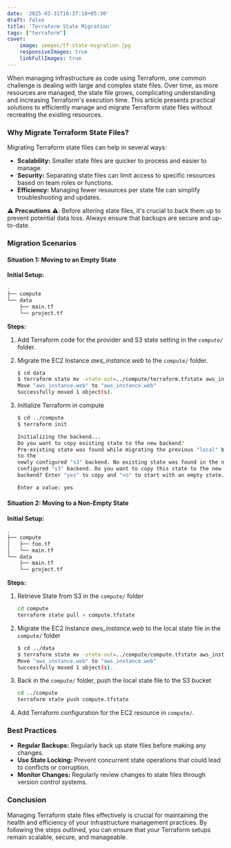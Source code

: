 ```yaml
---
date: '2025-03-31T16:37:10+05:30'
draft: false
title: 'Terraform State Migration'
tags: ["terraform"]
cover: 
    image: images/tf-state-migration.jpg
    responsiveImages: true
    linkFullImages: true
---
```


When managing infrastructure as code using Terraform, one common challenge is dealing with large and complex state files. Over time, as more resources are managed, the state file grows, complicating understanding and increasing Terraform's execution time. This article presents practical solutions to efficiently manage and migrate Terraform state files without recreating the existing resources.

### Why Migrate Terraform State Files?

Migrating Terraform state files can help in several ways:

- **Scalability:** Smaller state files are quicker to process and easier to manage.
- **Security:** Separating state files can limit access to specific resources based on team roles or functions.
- **Efficiency:** Managing fewer resources per state file can simplify troubleshooting and updates.

⚠️ **Precautions** ⚠️:
Before altering state files, it's crucial to back them up to prevent potential data loss. Always ensure that backups are secure and up-to-date.

### Migration Scenarios

#### Situation 1: Moving to an Empty State

**Initial Setup:**

```bash
.
├── compute
└── data
    ├── main.tf
    └── project.tf
```

**Steps:**

1. Add Terraform code for the provider and S3 state setting in the `compute/` folder.
2. Migrate the EC2 Instance _aws_instance.web_ to the `compute/` folder.

     ```bash
     $ cd data
     $ terraform state mv -state-out=../compute/terraform.tfstate aws_instance.web aws_instance.web
     Move "aws_instance.web" to "aws_instance.web"
     Successfully moved 1 object(s).
     ```

3. Initialize Terraform in compute

     ```bash
     $ cd ../compute
     $ terraform init

     Initializing the backend...
     Do you want to copy existing state to the new backend?
     Pre-existing state was found while migrating the previous "local" backend 
     to the
     newly configured "s3" backend. No existing state was found in the newly
     configured "s3" backend. Do you want to copy this state to the new "s3"
     backend? Enter "yes" to copy and "no" to start with an empty state.

     Enter a value: yes
     ```

#### Situation 2: Moving to a Non-Empty State

**Initial Setup:**

```bash
.
├── compute
│   ├── foo.tf
│   └── main.tf
└── data
    ├── main.tf
    └── project.tf
```

**Steps:**

1. Retrieve State from S3 in the `compute/` folder

     ```bash
     cd compute
     terraform state pull > compute.tfstate
     ```

2. Migrate the EC2 Instance _aws_instance.web_ to the local state file in the `compute/` folder

     ```bash
     $ cd ../data
     $ terraform state mv -state-out=../compute/compute.tfstate aws_instance.web aws_instance.web
     Move "aws_instance.web" to "aws_instance.web"
     Successfully moved 1 object(s).
     ```

3. Back in the `compute/` folder, push the local state file to the S3 bucket

     ```bash
     cd ../compute
     terraform state push compute.tfstate
     ```

4. Add Terraform configuration for the EC2 resource in `compute/`.

### Best Practices

- **Regular Backups:** Regularly back up state files before making any changes.
- **Use State Locking:** Prevent concurrent state operations that could lead to conflicts or corruption.
- **Monitor Changes:** Regularly review changes to state files through version control systems.

### Conclusion

Managing Terraform state files effectively is crucial for maintaining the health and efficiency of your infrastructure management practices. By following the steps outlined, you can ensure that your Terraform setups remain scalable, secure, and manageable.
